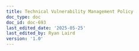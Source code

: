 ```yaml
---
title: Technical Vulnerability Management Policy
doc_type: doc
doc_id: doc-693
last_edited_date: '2025-05-25'
last_edited_by: Ryan Laird
version: '1.0'
---
```



